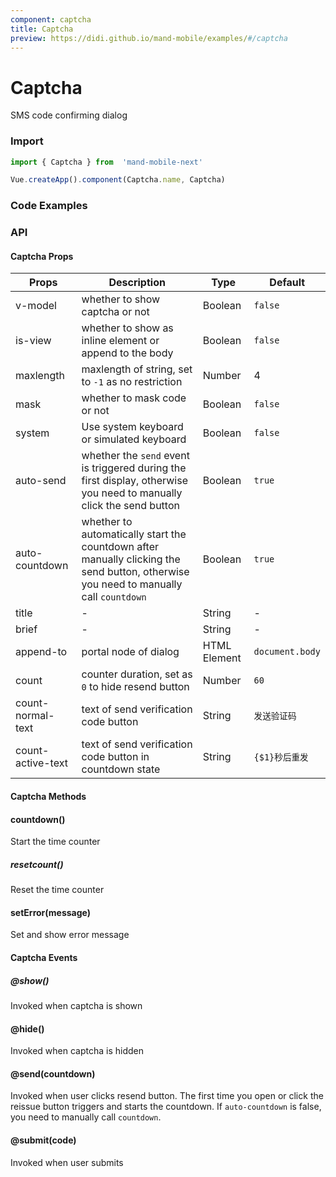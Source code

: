 ```yaml
---
component: captcha
title: Captcha
preview: https://didi.github.io/mand-mobile/examples/#/captcha
---
```


# Captcha

SMS code confirming dialog

### Import

```javascript
import { Captcha } from  'mand-mobile-next'

Vue.createApp().component(Captcha.name, Captcha)
```

### Code Examples

<demo-wrapper
  src="src/packages/captcha/demo"
/>

### API

#### Captcha Props

| Props | Description | Type | Default |
|----|-----|------|------|
| v-model | whether to show captcha or not | Boolean | `false` |
| is-view | whether to show as inline element or append to the body | Boolean |`false`|
| maxlength | maxlength of string, set to `-1` as no restriction | Number | 4 |
| mask | whether to mask code or not | Boolean | `false` |
| system | Use system keyboard or simulated keyboard | Boolean | `false` |
| auto-send  | whether the `send` event is triggered during the first display, otherwise you need to manually click the send button|Boolean|`true`|
| auto-countdown |whether to automatically start the countdown after manually clicking the send button, otherwise you need to manually call `countdown`|Boolean|`true`|
| title |-|String|-|
| brief |-|String|-|-|
| append-to | portal node of dialog | HTML Element | `document.body` |
| count | counter duration, set as `0` to hide resend button | Number | `60` |
| count-normal-text |text of send verification code button |String| `发送验证码` |
| count-active-text |text of send verification code button in countdown state|String| `{$1}秒后重发` |

#### Captcha Methods

#### countdown()

Start the time counter

##### resetcount()

Reset the time counter

#### setError(message)

Set and show error message

#### Captcha Events

##### @show()

Invoked when captcha is shown

#### @hide()

Invoked when captcha is hidden

#### @send(countdown)

Invoked when user clicks resend button. The first time you open or click the reissue button triggers and starts the countdown. If `auto-countdown` is false, you need to manually call `countdown`.

#### @submit(code)

Invoked when user submits
